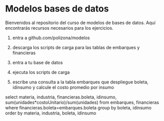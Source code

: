 # Modelos bases de datos
Bienvenidos al repositorio del curso de modelos de bases de datos. Aquí encontrarás recursos necesarios para los ejercicios.

1. entra a github.com/polizona/modelos

2. descarga los scripts de carga para las tablas de embarques y financieras

3. entra a tu base de datos

4. ejecuta los scripts de carga

5. escribe una consulta a la tabla embarques que despliegue boleta, idinsumo y calcule el costo promedio por insumo 


select materia, industria, financieras.boleta, idinsumo, sum(unidades*costoUnitario)/sum(unidades) from embarques, financieras where financieras.boleta=embarques.boleta group by boleta, idinsumo order by materia, industria, boleta, idinsumo
